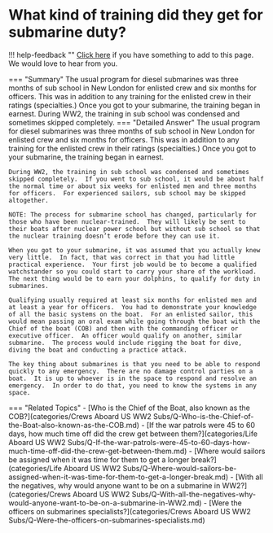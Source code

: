 # What kind of training did they get for submarine duty?

!!! help-feedback ""
    [Click here](https://replace.md) if you have something to add to this page. We would love to hear from you.

=== "Summary"
    The usual program for diesel submarines was three months of sub school in New London for enlisted crew and six months for officers. This was in addition to any training for the enlisted crew in their ratings (specialties.) Once you got to your submarine, the training began in earnest. During WW2, the training in sub school was condensed and sometimes skipped completely.
=== "Detailed Answer"
    The usual program for diesel submarines was three months of sub school in New London for enlisted crew and six months for officers.  This was in addition to any training for the enlisted crew in their ratings (specialties.)  Once you got to your submarine, the training began in earnest.

    During WW2, the training in sub school was condensed and sometimes skipped completely.  If you went to sub school, it would be about half the normal time or about six weeks for enlisted men and three months for officers.  For experienced sailors, sub school may be skipped altogether.

    NOTE: The process for submarine school has changed, particularly for those who have been nuclear-trained.  They will likely be sent to their boats after nuclear power school but without sub school so that the nuclear training doesn’t erode before they can use it.

    When you got to your submarine, it was assumed that you actually knew very little.  In fact, that was correct in that you had little practical experience.  Your first job would be to become a qualified watchstander so you could start to carry your share of the workload.  The next thing would be to earn your dolphins, to qualify for duty in submarines.

    Qualifying usually required at least six months for enlisted men and at least a year for officers.  You had to demonstrate your knowledge of all the basic systems on the boat.  For an enlisted sailor, this would mean passing an oral exam while going through the boat with the Chief of the boat (COB) and then with the commanding officer or executive officer.  An officer would qualify on another, similar submarine.  The process would include rigging the boat for dive, diving the boat and conducting a practice attack.

    The key thing about submarines is that you need to be able to respond quickly to any emergency.  There are no damage control parties on a boat.  It is up to whoever is in the space to respond and resolve an emergency.  In order to do that, you need to know the systems in any space.
=== "Related Topics"
    - [Who is the Chief of the Boat, also known as the COB?](categories/Crews Aboard US WW2 Subs/Q-Who-is-the-Chief-of-the-Boat-also-known-as-the-COB.md)
    - [If the war patrols were 45 to 60 days, how much time off did the crew get between them?](categories/Life Aboard US WW2 Subs/Q-If-the-war-patrols-were-45-to-60-days-how-much-time-off-did-the-crew-get-between-them.md)
    - [Where would sailors be assigned when it was time for them to get a longer break?](categories/Life Aboard US WW2 Subs/Q-Where-would-sailors-be-assigned-when-it-was-time-for-them-to-get-a-longer-break.md)
    - [With all the negatives, why would anyone want to be on a submarine in WW2?](categories/Crews Aboard US WW2 Subs/Q-With-all-the-negatives-why-would-anyone-want-to-be-on-a-submarine-in-WW2.md)
    - [Were the officers on submarines specialists?](categories/Crews Aboard US WW2 Subs/Q-Were-the-officers-on-submarines-specialists.md)
